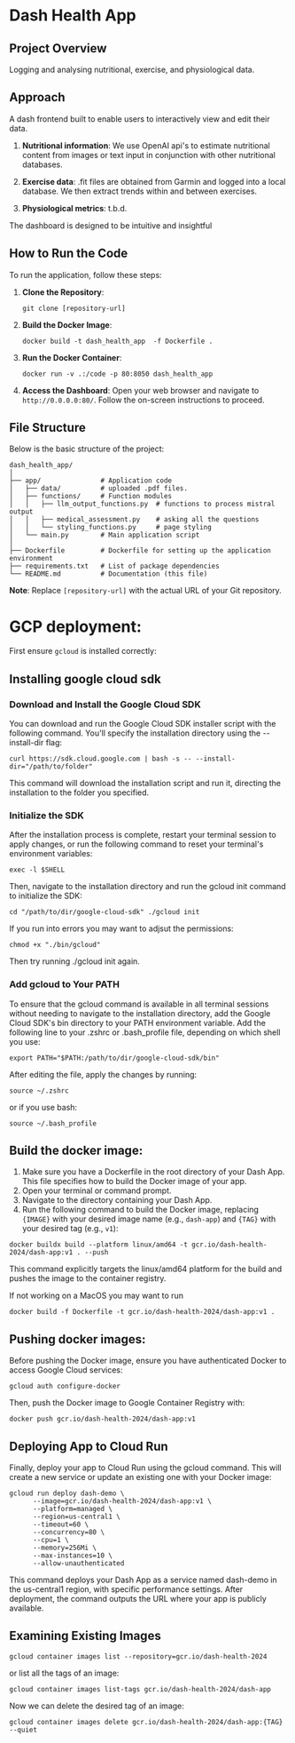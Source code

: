 # Dash Health App

## Project Overview

Logging and analysing nutritional, exercise, and physiological data. 

## Approach

A dash frontend built to enable users to interactively view and edit their data. 

1. **Nutritional information**: We use OpenAI api's to estimate nutritional content from images or text input in conjunction with other nutritional databases.

2. **Exercise data**: .fit files are obtained from Garmin and logged into a local database. We then extract trends within and between exercises.

3. **Physiological metrics**: t.b.d.

The dashboard is designed to be intuitive and insightful

## How to Run the Code

To run the application, follow these steps:

1. **Clone the Repository**:
    ```
   git clone [repository-url]
    ```

2. **Build the Docker Image**:
    ```
   docker build -t dash_health_app  -f Dockerfile .
    ```

3. **Run the Docker Container**:
    ```
   docker run -v .:/code -p 80:8050 dash_health_app
    ```

4. **Access the Dashboard**:
   Open your web browser and navigate to `http://0.0.0.0:80/`. Follow the on-screen instructions to proceed.

## File Structure

Below is the basic structure of the project:

```
dash_health_app/
│
├── app/               # Application code
│   ├── data/          # uploaded .pdf files.
│   ├── functions/     # Function modules
│   │   ├── llm_output_functions.py  # functions to process mistral output
│   │   ├── medical_assessment.py    # asking all the questions
│   │   └── styling_functions.py     # page styling
│   └── main.py        # Main application script
│
├── Dockerfile         # Dockerfile for setting up the application environment
├── requirements.txt   # List of package dependencies
└── README.md          # Documentation (this file)
```

**Note**: Replace `[repository-url]` with the actual URL of your Git repository.



# GCP deployment:

First ensure `gcloud` is installed correctly:


## Installing google cloud sdk

### Download and Install the Google Cloud SDK
You can download and run the Google Cloud SDK installer script with the following command. You'll specify the installation directory using the --install-dir flag:

`curl https://sdk.cloud.google.com | bash -s -- --install-dir="/path/to/folder"`

This command will download the installation script and run it, directing the installation to the folder you specified.

### Initialize the SDK

After the installation process is complete, restart your terminal session to apply changes, or run the following command to reset your terminal's environment variables:

`exec -l $SHELL`



Then, navigate to the installation directory and run the gcloud init command to initialize the SDK:

`cd "/path/to/dir/google-cloud-sdk" ./gcloud init`

If you run into errors you may want to adjsut the permissions:

`chmod +x "./bin/gcloud"`

Then try running ./gcloud init again.



### Add gcloud to Your PATH

To ensure that the gcloud command is available in all terminal sessions without needing to navigate to the installation directory, add the Google Cloud SDK's bin directory to your PATH environment variable. Add the following line to your .zshrc or .bash_profile file, depending on which shell you use:

`export PATH="$PATH:/path/to/dir/google-cloud-sdk/bin"`

After editing the file, apply the changes by running:

`source ~/.zshrc`

or if you use bash:

`source ~/.bash_profile`

## Build the docker image:

1. Make sure you have a Dockerfile in the root directory of your Dash App. This file specifies how to build the Docker image of your app.
2. Open your terminal or command prompt.
3. Navigate to the directory containing your Dash App.
4. Run the following command to build the Docker image, replacing `{IMAGE}` with your desired image name (e.g., `dash-app`) and `{TAG}` with your desired tag (e.g., `v1`):


`docker buildx build --platform linux/amd64 -t gcr.io/dash-health-2024/dash-app:v1 . --push`

This command explicitly targets the linux/amd64 platform for the build and pushes the image to the container registry.

If not working on a MacOS you may want to run 

`docker build -f Dockerfile -t gcr.io/dash-health-2024/dash-app:v1 .`


## Pushing docker images:

Before pushing the Docker image, ensure you have authenticated Docker to access Google Cloud services:

`gcloud auth configure-docker`

Then, push the Docker image to Google Container Registry with:

`docker push gcr.io/dash-health-2024/dash-app:v1`


## Deploying App to Cloud Run 

Finally, deploy your app to Cloud Run using the gcloud command. This will create a new service or update an existing one with your Docker image:


```
gcloud run deploy dash-demo \
      --image=gcr.io/dash-health-2024/dash-app:v1 \
      --platform=managed \
      --region=us-central1 \
      --timeout=60 \
      --concurrency=80 \
      --cpu=1 \
      --memory=256Mi \
      --max-instances=10 \
      --allow-unauthenticated
```

This command deploys your Dash App as a service named dash-demo in the us-central1 region, with specific performance settings. After deployment, the command outputs the URL where your app is publicly available.



## Examining Existing Images 


`gcloud container images list --repository=gcr.io/dash-health-2024`

or list all the tags of an image:

`gcloud container images list-tags gcr.io/dash-health-2024/dash-app`

Now we can delete the desired tag of an image:

`gcloud container images delete gcr.io/dash-health-2024/dash-app:{TAG} --quiet`
